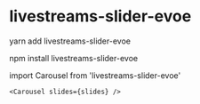 # livestreams-slider-evoe

yarn add livestreams-slider-evoe

npm install livestreams-slider-evoe

import Carousel from 'livestreams-slider-evoe'

```
<Carousel slides={slides} />
```
